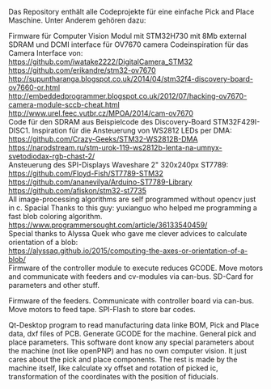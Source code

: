 Das Repository enthält alle Codeprojekte für eine einfache Pick and Place Maschine.
Unter Anderem gehören dazu:

Firmware für Computer Vision Modul mit STM32H730 mit 8Mb external SDRAM und DCMI interface für OV7670 camera
Codeinspiration für das Camera Interface von:<br />
https://github.com/iwatake2222/DigitalCamera_STM32 <br />
https://github.com/erikandre/stm32-ov7670 <br />
http://supuntharanga.blogspot.co.uk/2014/04/stm32f4-discovery-board-ov7660-or.html <br />
http://embeddedprogrammer.blogspot.co.uk/2012/07/hacking-ov7670-camera-module-sccb-cheat.html <br />
http://www.urel.feec.vutbr.cz/MPOA/2014/cam-ov7670 <br />
Code für den SDRAM aus Beispielcode des Discovery-Board STM32F429I-DISC1.
Inspiration für die Ansteuerung von WS2812 LEDs per DMA:<br />
https://github.com/Crazy-Geeks/STM32-WS2812B-DMA<br />
https://narodstream.ru/stm-urok-119-ws2812b-lenta-na-umnyx-svetodiodax-rgb-chast-2/<br />
Ansteuerung des SPI-Displays Waveshare 2" 320x240px ST7789:<br />
https://github.com/Floyd-Fish/ST7789-STM32<br />
https://github.com/ananevilya/Arduino-ST7789-Library<br />
https://github.com/afiskon/stm32-st7735<br />
All image-processing algorithms are self programmed without opencv just in c. Spacial Thanks to this guy: yuxianguo
who helped me programming a fast blob coloring algorithm. <br />
https://www.programmersought.com/article/36133540459/ <br />
Special thanks to Alyssa Quek who gave me clever advices to calculate orientation of a blob: <br />
https://alyssaq.github.io/2015/computing-the-axes-or-orientation-of-a-blob/ <br />
Firmware of the controller module to execute reduces GCODE.
Move motors and communicate with feeders and cv-modules via can-bus.
SD-Card for parameters and other stuff.

Firmware of the feeders. Communicate with controller board via can-bus. 
Move motors to feed tape. SPI-Flash to store bar codes.

Qt-Desktop program to read manufacturing data linke BOM, Pick and Place data, dxf files of PCB.
Generate GCODE for the machine. General pick and place parameters. This software dont know any special 
parameters about the machine (not like openPNP) and has no own computer vision. It just cares about the pick and place components. 
The rest is made by the machine itself, like calculate xy offset and rotation of picked ic, 
transformation of the coordinates with the position of fiducials.
